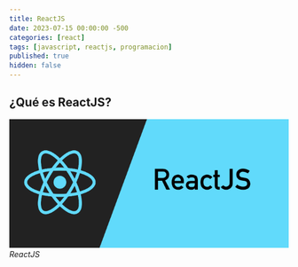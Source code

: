 ```yaml
---
title: ReactJS
date: 2023-07-15 00:00:00 -500
categories: [react]
tags: [javascript, reactjs, programacion]
published: true
hidden: false
---
```


## ¿Qué es ReactJS?

![ReactJS](/assets/images/react.png)_ReactJS_  
